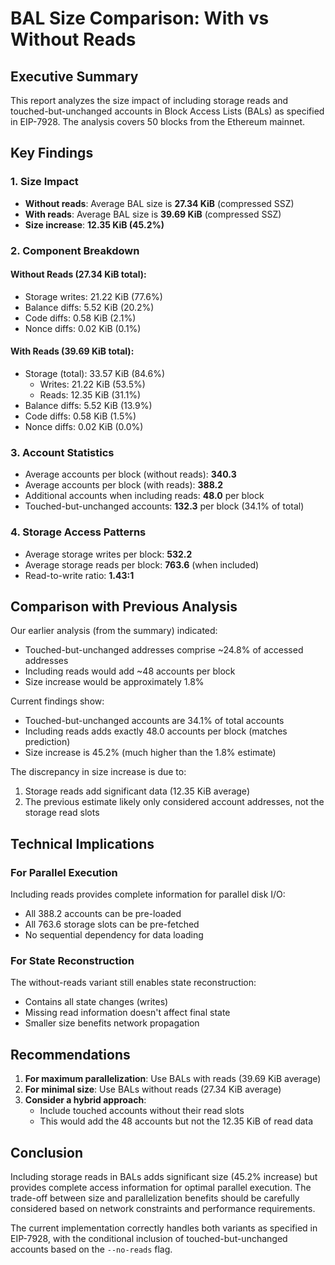 # BAL Size Comparison: With vs Without Reads

## Executive Summary

This report analyzes the size impact of including storage reads and touched-but-unchanged accounts in Block Access Lists (BALs) as specified in EIP-7928. The analysis covers 50 blocks from the Ethereum mainnet.

## Key Findings

### 1. Size Impact

- **Without reads**: Average BAL size is **27.34 KiB** (compressed SSZ)
- **With reads**: Average BAL size is **39.69 KiB** (compressed SSZ)
- **Size increase**: **12.35 KiB (45.2%)**

### 2. Component Breakdown

#### Without Reads (27.34 KiB total):
- Storage writes: 21.22 KiB (77.6%)
- Balance diffs: 5.52 KiB (20.2%)
- Code diffs: 0.58 KiB (2.1%)
- Nonce diffs: 0.02 KiB (0.1%)

#### With Reads (39.69 KiB total):
- Storage (total): 33.57 KiB (84.6%)
  - Writes: 21.22 KiB (53.5%)
  - Reads: 12.35 KiB (31.1%)
- Balance diffs: 5.52 KiB (13.9%)
- Code diffs: 0.58 KiB (1.5%)
- Nonce diffs: 0.02 KiB (0.0%)

### 3. Account Statistics

- Average accounts per block (without reads): **340.3**
- Average accounts per block (with reads): **388.2**
- Additional accounts when including reads: **48.0** per block
- Touched-but-unchanged accounts: **132.3** per block (34.1% of total)

### 4. Storage Access Patterns

- Average storage writes per block: **532.2**
- Average storage reads per block: **763.6** (when included)
- Read-to-write ratio: **1.43:1**

## Comparison with Previous Analysis

Our earlier analysis (from the summary) indicated:
- Touched-but-unchanged addresses comprise ~24.8% of accessed addresses
- Including reads would add ~48 accounts per block
- Size increase would be approximately 1.8%

Current findings show:
- Touched-but-unchanged accounts are 34.1% of total accounts
- Including reads adds exactly 48.0 accounts per block (matches prediction)
- Size increase is 45.2% (much higher than the 1.8% estimate)

The discrepancy in size increase is due to:
1. Storage reads add significant data (12.35 KiB average)
2. The previous estimate likely only considered account addresses, not the storage read slots

## Technical Implications

### For Parallel Execution
Including reads provides complete information for parallel disk I/O:
- All 388.2 accounts can be pre-loaded
- All 763.6 storage slots can be pre-fetched
- No sequential dependency for data loading

### For State Reconstruction
The without-reads variant still enables state reconstruction:
- Contains all state changes (writes)
- Missing read information doesn't affect final state
- Smaller size benefits network propagation

## Recommendations

1. **For maximum parallelization**: Use BALs with reads (39.69 KiB average)
2. **For minimal size**: Use BALs without reads (27.34 KiB average)
3. **Consider a hybrid approach**: 
   - Include touched accounts without their read slots
   - This would add the 48 accounts but not the 12.35 KiB of read data

## Conclusion

Including storage reads in BALs adds significant size (45.2% increase) but provides complete access information for optimal parallel execution. The trade-off between size and parallelization benefits should be carefully considered based on network constraints and performance requirements.

The current implementation correctly handles both variants as specified in EIP-7928, with the conditional inclusion of touched-but-unchanged accounts based on the `--no-reads` flag.